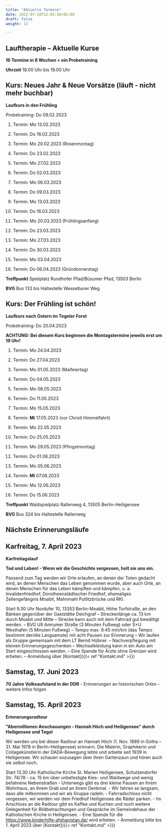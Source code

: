 ```yaml
---
title: "Aktuelle Termine"
date: 2022-07-28T12:02:56+02:00
draft: false
weight: 12

---
```



## Lauftherapie – Aktuelle Kurse 

__16 Termine in 8 Wochen + ein Probetraining__

__Uhrzeit__ 18.00 Uhr bis 19.00 Uhr


## Kurs: Neues Jahr & Neue Vorsätze (läuft - nicht mehr buchbar)

__Laufkurs in den Frühling__
 
Probetraining: Do 09.02.2023

1. Termin: Mo 13.02.2023

2. Termin: Do 16.02.2023

3. Termin: Mo 20.02.2023 (Rosenmontag)

4. Termin: Do 23.02.2023

5. Termin: Mo 27.02.2023

6. Termin: Do 02.03.2023

7. Termin: Mo 06.03.2023

8. Termin: Do 09.03.2023

9. Termin: Mo 13.03.2023

10. Termin: Do 16.03.2023

11. Termin: Mo 20.03.2023 (Frühlingsanfang)

12. Termin: Do 23.03.2023

13. Termin: Mo 27.03.2023

14. Termin: Do 30.03.2023

15. Termin: Mo 03.04.2023

16. Termin: Do 06.04.2023 (Gründonnerstag)

__Treffpunkt__ Spielplatz Rundhofer Pfad/Büsumer Pfad, 13503 Berlin

__BVG__ Bus 133 bis Haltestelle Wesselburer Weg



## Kurs: Der Frühling ist schön!

__Laufkurs nach Ostern im Tegeler Forst__
 
Probetraining: Do 20.04.2023

__ACHTUNG: Bei diesem Kurs beginnen die Montagstermine jeweils erst um 19 Uhr!__

1. Termin: Mo 24.04.2023 

2. Termin: Do 27.04.2023

3. Termin: Mo 01.05.2023 (Maifeiertag)

4. Termin: Do 04.05.2023

5. Termin: Mo 08.05.2023

6. Termin: Do 11.05.2023

7. Termin: Mo 15.05.2023

8. Termin: __Mi__ 17.05.2023 (vor Christi Himmelfahrt)

9. Termin: Mo 22.05.2023

10. Termin: Do 25.05.2023

11. Termin: Mo 29.05.2023 (Pfingstmontag)

12. Termin: Do 01.06.2023

13. Termin: Mo 05.06.2023

14. Termin: __Mi__ 07.06.2023

15. Termin: Mo 12.06.2023

16. Termin: Do 15.06.2023


__Treffpunkt__ Waldspielplatz Rallenweg 4, 13505 Berlin-Heiligensee

__BVG__ Bus 324 bis Haltestelle Rallenweg




## Nächste Erinnerungsläufe 



## Karfreitag, 7. April 2023

__Karfreitagslauf__ 

__Tod und Leben! - Wenn wir die Geschichte vergessen, holt sie uns ein.__ 

Passend zum Tag werden wir Orte erlaufen, an denen der Toten gedacht wird, an denen Menschen das Leben genommen wurde, aber auch Orte, an denen Menschen für das Leben kämpften und kämpfen, u. a. Invalidenfriedhof, Dorotheenstädtischer Friedhof, ehemaliges Zellengefängnis Moabit, Mahnmahl Putlitzbrücke und RKI.

Start 9.30 Uhr Nordufer 10, 13353 Berlin-Moabit, Höhe Torfstraße, an den Bänken gegenüber der Gaststätte Deichgraf – Streckenlänge ca. 13  km durch Moabit und Mitte – Strecke kann auch mit dem Fahrrad gut bewältigt werden. – BVG U9 Amrumer Straße (3 Minuten Fußweg) oder S+U Westhafen (5 Minuten Fußweg) – Tempo max. 6:45 min/km (das Tempo bestimmt der/die Langsamste) mit acht Pausen zur Erinnerung  – Wir laufen als Gruppe gemeinsam mit dem LT Bernd Hübner. – Nachverpflegung mit kleinen Erinnerungsgeschenken – Wechselkleidung kann in ein Auto am Start eingeschlossen werden. – Eine Spende für Ärzte ohne Grenzen wird erbeten. – Anmeldung über [Kontakt]({{< ref "Kontakt.md" >}})

## Samstag, 17. Juni 2023

__70 Jahre Volksaufstand in der DDR__ - Erinnerungen an historischen Orten - weitere Infos folgen

## Samstag, 15. April 2023

__Erinnerungsradtour__

__"Abermillionen Anschauungen - Hannah Höch und Heiligensee" durch Heiligensee und Tegel__

Wir werden uns bei dieser Radtour an Hannah Höch (1. Nov. 1889 in Gotha – 31. Mai 1978 in Berlin-Heiligensee) erinnern. Die Malerin, Graphikerin und Collagekünstlerin der DADA-Bewegung lebte und arbeite seit 1939 in Heiligensee. Wir schauen sozusagen über ihren Gartenzaun und hören auch sie selbst noch.

Start 13.30 Uhr Katholische Kirche St. Marien Heiligensee, Schulzendorfer Str. 74/78 - ca. 15 km über unbefestigte Kies- und Waldwege und wenig befahrene Nebenstraßen - Unterwegs gibt es drei kleine Pausen an ihrem Wohnhaus, an ihrem Grab und an ihrem Denkmal. - Wir fahren so langsam, dass alle mitkommen und wir als Gruppe radeln. - 
Fahrradschloss nicht vergessen, wir werden vor dem Friedhof Heiligensee die Räder parken. - Im Anschluss an die Radtour gibt es Kaffee und Kuchen und noch weitere Gelegenheit für Bildbetrachtungen und Gespräche im Gemeindehaus der Katholischen Kirche in Heiligensee. - Eine Spende für die https://www.kinderhilfe-afghanistan.de/ wird erbeten. - Anmeldung bitte bis 1. April 2023 über [Kontakt]({{< ref "Kontakt.md" >}})


